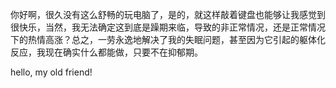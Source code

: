 你好啊，很久没有这么舒畅的玩电脑了，是的，就这样敲着键盘也能够让我感觉到很快乐，当然，我无法确定这到底是躁期来临，导致的非正常情况，还是正常情况下的热情高涨？总之，一劳永逸地解决了我的失眠问题，甚至因为它引起的躯体化反应，我现在确实什么都能做，只要不在抑郁期。

hello, my old friend!

